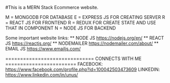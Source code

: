 #This is a MERN Stack Ecommerce website. 

M = MONGODB FOR DATABASE E = EXPRESS JS FOR CREATING SERVER R = REACT JS FOR FRONTEND R = REDUX FOR CREATE STATE AND USE THAT IN COMPONENT N = NODE JS FOR BACKEND

Some important website links: ** NODE JS https://nodejs.org/en/ ** REACT JS https://reactjs.org/ ** NODEMAILER https://nodemailer.com/about/ ** EMAIL JS https://www.emailjs.com/

============================== CONNECTS WITH ME ======================== 
FACEBOOK: https://www.facebook.com/profile.php?id=100042503473609
LINKEDIN: https://www.linkedin.com/in/unus/





